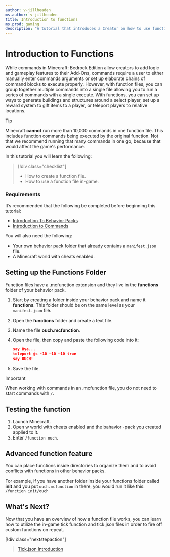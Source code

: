 ```yaml
---
author: v-jillheaden
ms.author: v-jillheaden
title: Introduction to functions
ms.prod: gaming
description: "A tutorial that introduces a Creator on how to use functions"
---
```


# Introduction to Functions

While commands in Minecraft: Bedrock Edition allow creators to add logic and gameplay features to their Add-Ons, commands require a user to either manually enter commands arguments or set up elaborate chains of command blocks to execute properly. However, with function files, you can group together multiple commands into a single file allowing you to run a series of commands with a single execute. With functions, you can set up ways to generate buildings and structures around a select player, set up a reward system to gift items to a player, or teleport players to relative locations. 

>[!Tip]
> Minecraft **cannot** run more than 10,000 commands in one function file. This includes function commands being executed by the original function. Not that we recommend running that many commands in one go, because that would affect the game's performance. 

In this tutorial you will learn the following:

> [!div class="checklist"]
>
> - How to create a function file.
> - How to use a function file in-game.

### Requirements

It’s recommended that the following be completed before beginning this tutorial:

- [Introduction To Behavior Packs](BehaviorPack.md)
- [Introduction to Commands](CommandsIntroduction.md)

You will also need the following:

- Your own behavior pack folder that already contains a `manifest.json` file.
- A Minecraft world with cheats enabled.

## Setting up the Functions Folder

Function files have a .mcfunction extension and they live in the **functions** folder of your behavior pack. 

1. Start by creating a folder inside your behavior pack and name it **functions**. This folder should be on the same level as your `manifest.json` file.
1. Open the **functions** folder and create a text file.
1. Name the file **ouch.mcfunction**.
1. Open the file, then copy and paste the following code into it:

    ```json
    say Bye...
    teleport @s ~10 ~10 ~10 true
    say OUCH!
    ```
1. Save the file.

>[!IMPORTANT]
> When working with commands in an .mcfunction file, you do not need to start commands with `/`.

## Testing the function

1. Launch Minecraft.
2. Open w world with cheats enabled and the bahavior -pack you created applied to it.
3. Enter `/function ouch`.

## Advanced function feature

You can place functions inside directories to organize them and to avoid conflicts with functions in other behavior packs.

For example, if you have another folder inside your functions folder called **init** and you put `ouch.mcfunction` in there, you would run it like this:
`/function init/ouch`
 
## What's Next?

Now that you have an overview of how a function file works, you can learn how to utilize the in-game tick function and tick.json files in order to fire off custom functions on repeat.

[!div class="nextstepaction"]
>[Tick.json Introduction](TickJsonIntroduction.md)
